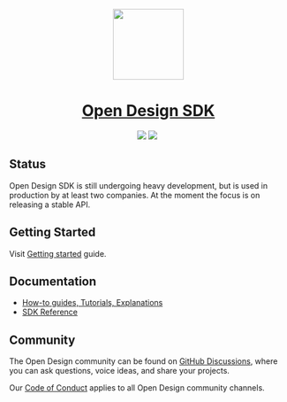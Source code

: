 <p align="center">
  <a href="https://opendesign.dev">
    <img src="https://opendesign.dev/favicons/apple-touch-icon.png?v2" height="128">
    <h1 align="center">Open Design SDK</h1>
  </a>
</p>

<p align="center">
  <a aria-label="NPM version" href="https://www.npmjs.com/package/@opendesign/sdk"><img src="https://img.shields.io/npm/v/@opendesign/sdk.svg?style=flat" /></a>
  <a href="https://github.com/opendesigndev/open-design-sdk/blob/master/LICENSE"><img src="https://img.shields.io/badge/license-Apache%202-blue" /></a>
  <a aria-label="Join the community on GitHub" href="https://github.com/opendesigndev/open-design-sdk/discussions"><img alt="" src="https://img.shields.io/badge/-Join%20the%20community-brightgreen"></a>
</p>

## Status

Open Design SDK is still undergoing heavy development, but is used in production by at least two companies. At the moment the focus is on releasing a stable API.

## Getting Started

Visit <a aria-label="Open Design Getting started" href="https://opendesign.dev/docs/getting-started">Getting started</a> guide.

## Documentation

- [How-to guides, Tutorials, Explanations](https://opendesign.dev/docs/)
- [SDK Reference](https://opendesign.dev/docs/sdk-reference/introduction)

## Community

The Open Design community can be found on [GitHub Discussions](https://github.com/opendesigndev/open-design-sdk/discussions), where you can ask questions, voice ideas, and share your projects.

Our [Code of Conduct](https://github.com/opendesigndev/open-design-sdk/blob/master/CODE_OF_CONDUCT.md) applies to all Open Design community channels.
